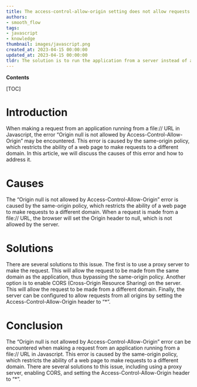 ```yaml
---
title: The access-control-allow-origin setting does not allow requests from applications running from a file// url
authors:
- smooth_flow
tags:
- javascript
- knowledge
thumbnail: images/javascript.png
created_at: 2023-04-15 00:00:00
updated_at: 2023-04-15 00:00:00
tldr: The solution is to run the application from a server instead of a file// URL.
---
```


**Contents**

[TOC]

# Introduction
When making a request from an application running from a file:// URL in Javascript, the error “Origin null is not allowed by Access-Control-Allow-Origin” may be encountered. This error is caused by the same-origin policy, which restricts the ability of a web page to make requests to a different domain. In this article, we will discuss the causes of this error and how to address it.

# Causes
The “Origin null is not allowed by Access-Control-Allow-Origin” error is caused by the same-origin policy, which restricts the ability of a web page to make requests to a different domain. When a request is made from a file:// URL, the browser will set the Origin header to null, which is not allowed by the server.

# Solutions
There are several solutions to this issue. The first is to use a proxy server to make the request. This will allow the request to be made from the same domain as the application, thus bypassing the same-origin policy. Another option is to enable CORS (Cross-Origin Resource Sharing) on the server. This will allow the request to be made from a different domain. Finally, the server can be configured to allow requests from all origins by setting the Access-Control-Allow-Origin header to “*”.

# Conclusion
The “Origin null is not allowed by Access-Control-Allow-Origin” error can be encountered when making a request from an application running from a file:// URL in Javascript. This error is caused by the same-origin policy, which restricts the ability of a web page to make requests to a different domain. There are several solutions to this issue, including using a proxy server, enabling CORS, and setting the Access-Control-Allow-Origin header to “*”.
